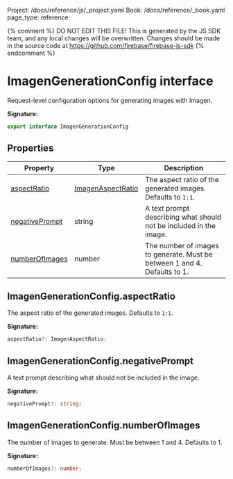 Project: /docs/reference/js/_project.yaml
Book: /docs/reference/_book.yaml
page_type: reference

{% comment %}
DO NOT EDIT THIS FILE!
This is generated by the JS SDK team, and any local changes will be
overwritten. Changes should be made in the source code at
https://github.com/firebase/firebase-js-sdk
{% endcomment %}

# ImagenGenerationConfig interface
Request-level configuration options for generating images with Imagen.

<b>Signature:</b>

```typescript
export interface ImagenGenerationConfig 
```

## Properties

|  Property | Type | Description |
|  --- | --- | --- |
|  [aspectRatio](./vertexai.imagengenerationconfig.md#imagengenerationconfigaspectratio) | [ImagenAspectRatio](./vertexai.md#imagenaspectratio) | The aspect ratio of the generated images. Defaults to <code>1:1</code>. |
|  [negativePrompt](./vertexai.imagengenerationconfig.md#imagengenerationconfignegativeprompt) | string | A text prompt describing what should not be included in the image. |
|  [numberOfImages](./vertexai.imagengenerationconfig.md#imagengenerationconfignumberofimages) | number | The number of images to generate. Must be between 1 and 4. Defaults to 1. |

## ImagenGenerationConfig.aspectRatio

The aspect ratio of the generated images. Defaults to `1:1`<!-- -->.

<b>Signature:</b>

```typescript
aspectRatio?: ImagenAspectRatio;
```

## ImagenGenerationConfig.negativePrompt

A text prompt describing what should not be included in the image.

<b>Signature:</b>

```typescript
negativePrompt?: string;
```

## ImagenGenerationConfig.numberOfImages

The number of images to generate. Must be between 1 and 4. Defaults to 1.

<b>Signature:</b>

```typescript
numberOfImages?: number;
```

